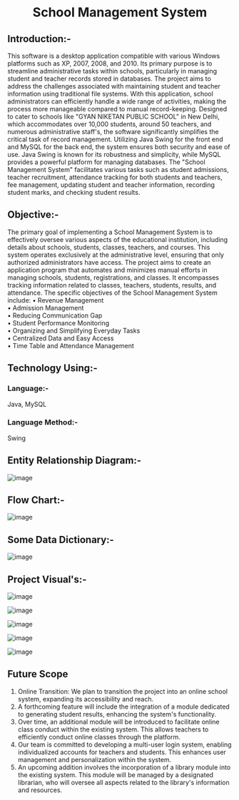 <h1 align="center">School Management System</h1>

<h2>Introduction:-</h2>
This software is a desktop application compatible with various Windows platforms such as XP, 
2007, 2008, and 2010. Its primary purpose is to streamline administrative tasks within schools, 
particularly in managing student and teacher records stored in databases.
The project aims to address the challenges associated with maintaining student and teacher 
information using traditional file systems. With this application, school administrators can 
efficiently handle a wide range of activities, making the process more manageable compared to 
manual record-keeping.
Designed to cater to schools like "GYAN NIKETAN PUBLIC SCHOOL" in New Delhi, which 
accommodates over 10,000 students, around 50 teachers, and numerous administrative staff's, 
the software significantly simplifies the critical task of record management.
Utilizing Java Swing for the front end and MySQL for the back end, the system ensures both 
security and ease of use. Java Swing is known for its robustness and simplicity, while MySQL 
provides a powerful platform for managing databases.
The "School Management System" facilitates various tasks such as student admissions, teacher 
recruitment, attendance tracking for both students and teachers, fee management, updating 
student and teacher information, recording student marks, and checking student results.

<h2>Objective:-</h2>

The primary goal of implementing a School Management System is to effectively oversee 
various aspects of the educational institution, including details about schools, students, 
classes, teachers, and courses. This system operates exclusively at the administrative level, 
ensuring that only authorized administrators have access. The project aims to create an 
application program that automates and minimizes manual efforts in managing schools, 
students, registrations, and classes. It encompasses tracking information related to classes, 
teachers, students, results, and attendance.
The specific objectives of the School Management System include:
• Revenue Management<br>
• Admission Management<br>
• Reducing Communication Gap<br>
• Student Performance Monitoring<br>
• Organizing and Simplifying Everyday Tasks<br>
• Centralized Data and Easy Access<br>
• Time Table and Attendance Management<br>



<h2>Technology Using:-</h2>
<h3>Language:-</h3>
Java, MySQL
<h3> Language Method:-</h3>
Swing
<h2>Entity Relationship Diagram:-</h2>

![image](https://github.com/user-attachments/assets/67a4a180-aa21-4987-b87d-227341f4a4e7)

<h2>Flow Chart:-</h2>

![image](https://github.com/user-attachments/assets/2c567fcb-cc05-4c2c-88b6-542eeba710ac)

<h2>Some Data Dictionary:-</h2>

![image](https://github.com/user-attachments/assets/00068141-33f8-4d3f-bb73-c647d006a5b5)

<h2>Project Visual's:-</h2>

![image](https://github.com/user-attachments/assets/5872f0fd-5fe5-40c5-94ce-94ebf79fddb5)

![image](https://github.com/user-attachments/assets/1c0d5e94-5662-4986-8c78-c0457547b6da)

![image](https://github.com/user-attachments/assets/36d023bc-646a-42f8-aeb1-61ac68715f66)

![image](https://github.com/user-attachments/assets/9953c8e1-8918-4f46-96f6-7899a2389728)

![image](https://github.com/user-attachments/assets/01843fdd-1f78-42c6-81f9-f2117591aaba)

<h2>Future Scope</h2>

1. Online Transition: We plan to transition the project into an online school system, 
expanding its accessibility and reach.
2. A forthcoming feature will include the integration of a 
module dedicated to generating student results, enhancing the system's functionality.
3. Over time, an additional module will be introduced to 
facilitate online class conduct within the existing system. This allows teachers to 
efficiently conduct online classes through the platform.
4. Our team is committed to developing a multi-user login system, 
enabling individualized accounts for teachers and students. This enhances user 
management and personalization within the system.
5. An upcoming addition involves the incorporation of a library module 
into the existing system. This module will be managed by a designated librarian, who 
will oversee all aspects related to the library's information and resources.

